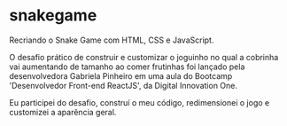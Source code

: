 # snakegame
Recriando o Snake Game com HTML, CSS e JavaScript.

O desafio prático de construir e customizar o joguinho no qual a cobrinha vai aumentando de tamanho ao comer frutinhas foi lançado pela desenvolvedora Gabriela Pinheiro em uma aula do Bootcamp 'Desenvolvedor Front-end ReactJS', da Digital Innovation One.

Eu participei do desafio, construí o meu código, redimensionei o jogo e customizei a aparência geral.
